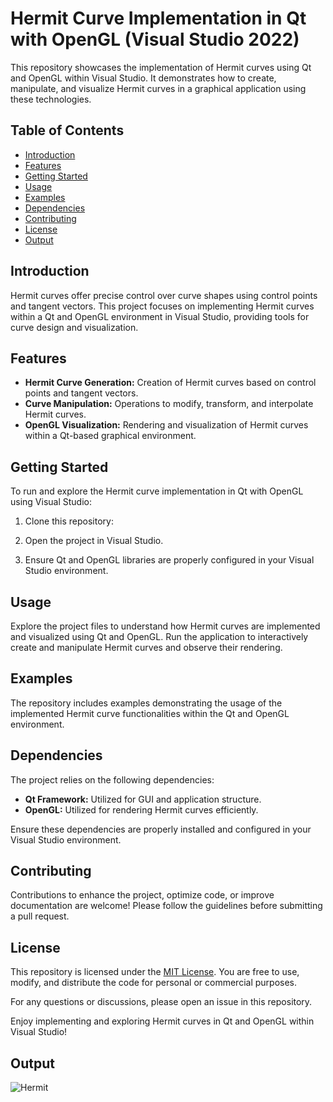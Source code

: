 # Hermit Curve Implementation in Qt with OpenGL (Visual Studio 2022)

This repository showcases the implementation of Hermit curves using Qt and OpenGL within Visual Studio. It demonstrates how to create, manipulate, and visualize Hermit curves in a graphical application using these technologies.

## Table of Contents

- [Introduction](#introduction)
- [Features](#features)
- [Getting Started](#getting-started)
- [Usage](#usage)
- [Examples](#examples)
- [Dependencies](#dependencies)
- [Contributing](#contributing)
- [License](#license)
- [Output](#output)

## Introduction

Hermit curves offer precise control over curve shapes using control points and tangent vectors. This project focuses on implementing Hermit curves within a Qt and OpenGL environment in Visual Studio, providing tools for curve design and visualization.

## Features

- **Hermit Curve Generation:** Creation of Hermit curves based on control points and tangent vectors.
- **Curve Manipulation:** Operations to modify, transform, and interpolate Hermit curves.
- **OpenGL Visualization:** Rendering and visualization of Hermit curves within a Qt-based graphical environment.

## Getting Started

To run and explore the Hermit curve implementation in Qt with OpenGL using Visual Studio:

1. Clone this repository:

2. Open the project in Visual Studio.

3. Ensure Qt and OpenGL libraries are properly configured in your Visual Studio environment.

## Usage

Explore the project files to understand how Hermit curves are implemented and visualized using Qt and OpenGL. Run the application to interactively create and manipulate Hermit curves and observe their rendering.

## Examples

The repository includes examples demonstrating the usage of the implemented Hermit curve functionalities within the Qt and OpenGL environment.

## Dependencies

The project relies on the following dependencies:

- **Qt Framework:** Utilized for GUI and application structure.
- **OpenGL:** Utilized for rendering Hermit curves efficiently.

Ensure these dependencies are properly installed and configured in your Visual Studio environment.

## Contributing

Contributions to enhance the project, optimize code, or improve documentation are welcome! Please follow the guidelines before submitting a pull request.

## License

This repository is licensed under the [MIT License](LICENSE). You are free to use, modify, and distribute the code for personal or commercial purposes.

For any questions or discussions, please open an issue in this repository.

Enjoy implementing and exploring Hermit curves in Qt and OpenGL within Visual Studio!

## Output
![Hermit](https://github.com/Coderanildangi/CAGD/assets/149321466/7400ac1e-6282-4bc4-8681-92948c90bbbe)

